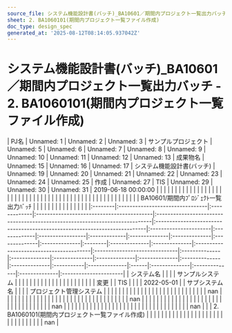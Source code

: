 ```yaml
---
source_file: システム機能設計書(バッチ)_BA10601／期間内プロジェクト一覧出力バッチ.xlsx
sheet: 2. BA1060101(期間内プロジェクト一覧ファイル作成)
doc_type: design_spec
generated_at: '2025-08-12T08:14:05.937042Z'
---
```


# システム機能設計書(バッチ)_BA10601／期間内プロジェクト一覧出力バッチ - 2. BA1060101(期間内プロジェクト一覧ファイル作成)

| PJ名     | Unnamed: 1                      | Unnamed: 2   | Unnamed: 3                                | サンプルプロジェクト                                                                  | Unnamed: 5                                                                | Unnamed: 6            | Unnamed: 7   | Unnamed: 8       | Unnamed: 9   | Unnamed: 10   | Unnamed: 11   | Unnamed: 12   | Unnamed: 13   | 成果物名    | Unnamed: 15   | Unnamed: 16   | Unnamed: 17                             | システム機能設計書(バッチ)                | Unnamed: 19   | Unnamed: 20   | Unnamed: 21   | Unnamed: 22   | Unnamed: 23   | Unnamed: 24   | Unnamed: 25   | 作成         | Unnamed: 27   | TIS   | Unnamed: 29   | Unnamed: 30   | Unnamed: 31   | 2019-06-18 00:00:00   |
|         |                                 |              |                                           |                                                                             |                                                                           |                       |              |                  |              |               |               |               |               |         |               |               |                                         |                               |               |               |               |               |               |               |               |            |               |       |               |               |               |                       |
|         |                                 |              |                                           |                                                                             |                                                                           |                       |              |                  |              |               |               |               |               |         |               |               |                                         | BA10601/期間内ﾌﾟﾛｼﾞｪｸﾄ一覧出力ﾊﾞｯﾁ   |               |               |               |               |               |               |               |            |               |       |               |               |               |                       |
|:--------|:--------------------------------|:-------------|:------------------------------------------|:----------------------------------------------------------------------------|:--------------------------------------------------------------------------|:----------------------|:-------------|:-----------------|:-------------|:--------------|:--------------|:--------------|:--------------|:--------|:--------------|:--------------|:----------------------------------------|:------------------------------|:--------------|:--------------|:--------------|:--------------|:--------------|:--------------|:--------------|:-----------|:--------------|:------|:--------------|:--------------|:--------------|:----------------------|
| システム名   |                                 |              |                                           | サンプルシステム                                                                    |                                                                           |                       |              |                  |              |               |               |               |               |         |               |               |                                         |                               |               |               |               |               |               |               |               | 変更         |               | TIS   |               |               |               | 2022-05-01            |
| サブシステム名 |                                 |              |                                           | プロジェクト管理システム                                                                |                                                                           |                       |              |                  |              |               |               |               |               |         |               |               |                                         |                               |               |               |               |               |               |               |               |            |               |       |               |               |               | nan                   |
|         |                                 |              |                                           |                                                                             |                                                                           |                       |              |                  |              |               |               |               |               |         |               |               |                                         |                               |               |               |               |               |               |               |               |            |               |       |               |               |               | nan                   |
|         |                                 |              |                                           |                                                                             |                                                                           |                       |              |                  |              |               |               |               |               |         |               |               |                                         |                               |               |               |               |               |               |               |               |            |               |       |               |               |               | nan                   |
|         |                                 |              |                                           |                                                                             |                                                                           |                       |              |                  |              |               |               |               |               |         |               |               |                                         |                               |               |               |               |               |               |               |               |            |               |       |               |               |               | nan                   |
|         | 2. BA1060101(期間内プロジェクト一覧ファイル作成) |              |                                           |                                                                             |                                                                           |                       |              |                  |              |               |               |               |               |         |               |               |                                         |                               |               |               |               |               |               |               |               |            |               |       |               |               |               | nan                   |
